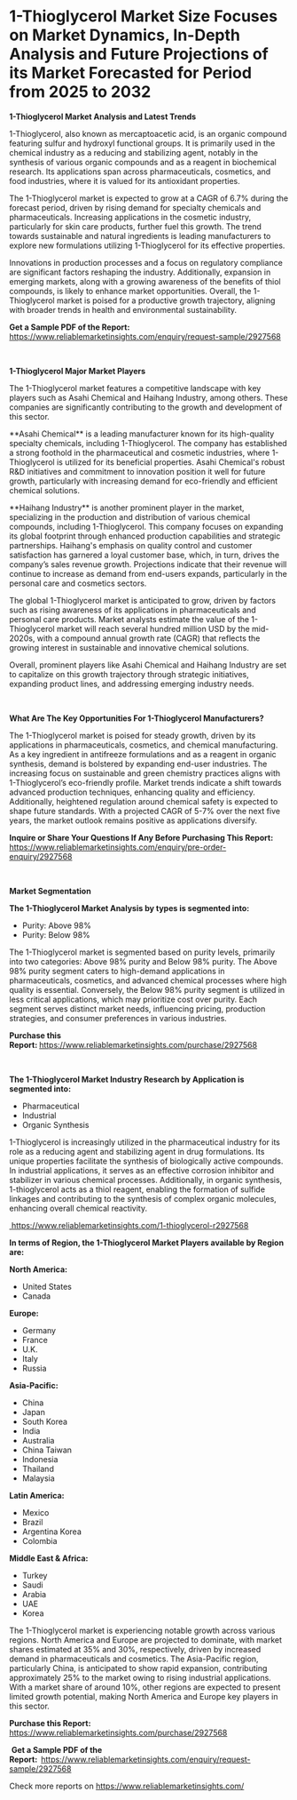 <p><h1>1-Thioglycerol Market Size Focuses on Market Dynamics, In-Depth Analysis and Future Projections of its Market Forecasted for Period from 2025 to 2032</h1></p><p><strong>1-Thioglycerol Market Analysis and Latest Trends</strong></p>
<p><p>1-Thioglycerol, also known as mercaptoacetic acid, is an organic compound featuring sulfur and hydroxyl functional groups. It is primarily used in the chemical industry as a reducing and stabilizing agent, notably in the synthesis of various organic compounds and as a reagent in biochemical research. Its applications span across pharmaceuticals, cosmetics, and food industries, where it is valued for its antioxidant properties.</p><p>The 1-Thioglycerol market is expected to grow at a CAGR of 6.7% during the forecast period, driven by rising demand for specialty chemicals and pharmaceuticals. Increasing applications in the cosmetic industry, particularly for skin care products, further fuel this growth. The trend towards sustainable and natural ingredients is leading manufacturers to explore new formulations utilizing 1-Thioglycerol for its effective properties.</p><p>Innovations in production processes and a focus on regulatory compliance are significant factors reshaping the industry. Additionally, expansion in emerging markets, along with a growing awareness of the benefits of thiol compounds, is likely to enhance market opportunities. Overall, the 1-Thioglycerol market is poised for a productive growth trajectory, aligning with broader trends in health and environmental sustainability.</p></p>
<p><strong>Get a Sample PDF of the Report:&nbsp;</strong> <a href="https://www.reliablemarketinsights.com/enquiry/request-sample/2927568?utm_campaign=3188&utm_medium=2&utm_source=Github&utm_content=ia&utm_term=12032025&utm_id=1-thioglycerol">https://www.reliablemarketinsights.com/enquiry/request-sample/2927568</a></p>
<p>&nbsp;</p>
<p><strong>1-Thioglycerol Major Market Players</strong></p>
<p><p>The 1-Thioglycerol market features a competitive landscape with key players such as Asahi Chemical and Haihang Industry, among others. These companies are significantly contributing to the growth and development of this sector.</p><p>**Asahi Chemical** is a leading manufacturer known for its high-quality specialty chemicals, including 1-Thioglycerol. The company has established a strong foothold in the pharmaceutical and cosmetic industries, where 1-Thioglycerol is utilized for its beneficial properties. Asahi Chemical's robust R&D initiatives and commitment to innovation position it well for future growth, particularly with increasing demand for eco-friendly and efficient chemical solutions.</p><p>**Haihang Industry** is another prominent player in the market, specializing in the production and distribution of various chemical compounds, including 1-Thioglycerol. This company focuses on expanding its global footprint through enhanced production capabilities and strategic partnerships. Haihang's emphasis on quality control and customer satisfaction has garnered a loyal customer base, which, in turn, drives the company’s sales revenue growth. Projections indicate that their revenue will continue to increase as demand from end-users expands, particularly in the personal care and cosmetics sectors.</p><p>The global 1-Thioglycerol market is anticipated to grow, driven by factors such as rising awareness of its applications in pharmaceuticals and personal care products. Market analysts estimate the value of the 1-Thioglycerol market will reach several hundred million USD by the mid-2020s, with a compound annual growth rate (CAGR) that reflects the growing interest in sustainable and innovative chemical solutions.</p><p>Overall, prominent players like Asahi Chemical and Haihang Industry are set to capitalize on this growth trajectory through strategic initiatives, expanding product lines, and addressing emerging industry needs.</p></p>
<p>&nbsp;</p>
<p><strong>What Are The Key Opportunities For 1-Thioglycerol Manufacturers?</strong></p>
<p><p>The 1-Thioglycerol market is poised for steady growth, driven by its applications in pharmaceuticals, cosmetics, and chemical manufacturing. As a key ingredient in antifreeze formulations and as a reagent in organic synthesis, demand is bolstered by expanding end-user industries. The increasing focus on sustainable and green chemistry practices aligns with 1-Thioglycerol’s eco-friendly profile. Market trends indicate a shift towards advanced production techniques, enhancing quality and efficiency. Additionally, heightened regulation around chemical safety is expected to shape future standards. With a projected CAGR of 5-7% over the next five years, the market outlook remains positive as applications diversify.</p></p>
<p><strong>Inquire or Share Your Questions If Any Before Purchasing This Report:</strong> <a href="https://www.reliablemarketinsights.com/enquiry/pre-order-enquiry/2927568?utm_campaign=3188&utm_medium=2&utm_source=Github&utm_content=ia&utm_term=12032025&utm_id=1-thioglycerol">https://www.reliablemarketinsights.com/enquiry/pre-order-enquiry/2927568</a></p>
<p>&nbsp;</p>
<p><strong>Market Segmentation</strong></p>
<p><strong>The 1-Thioglycerol Market Analysis by types is segmented into:</strong></p>
<p><ul><li>Purity: Above 98%</li><li>Purity: Below 98%</li></ul></p>
<p><p>The 1-Thioglycerol market is segmented based on purity levels, primarily into two categories: Above 98% purity and Below 98% purity. The Above 98% purity segment caters to high-demand applications in pharmaceuticals, cosmetics, and advanced chemical processes where high quality is essential. Conversely, the Below 98% purity segment is utilized in less critical applications, which may prioritize cost over purity. Each segment serves distinct market needs, influencing pricing, production strategies, and consumer preferences in various industries.</p></p>
<p><strong>Purchase this Report:&nbsp;</strong><a href="https://www.reliablemarketinsights.com/purchase/2927568?utm_campaign=3188&utm_medium=2&utm_source=Github&utm_content=ia&utm_term=12032025&utm_id=1-thioglycerol">https://www.reliablemarketinsights.com/purchase/2927568</a></p>
<p>&nbsp;</p>
<p><strong>The 1-Thioglycerol Market Industry Research by Application is segmented into:</strong></p>
<p><ul><li>Pharmaceutical</li><li>Industrial</li><li>Organic Synthesis</li></ul></p>
<p><p>1-Thioglycerol is increasingly utilized in the pharmaceutical industry for its role as a reducing agent and stabilizing agent in drug formulations. Its unique properties facilitate the synthesis of biologically active compounds. In industrial applications, it serves as an effective corrosion inhibitor and stabilizer in various chemical processes. Additionally, in organic synthesis, 1-thioglycerol acts as a thiol reagent, enabling the formation of sulfide linkages and contributing to the synthesis of complex organic molecules, enhancing overall chemical reactivity.</p></p>
<p><a href="https://www.reliablemarketinsights.com/1-thioglycerol-r2927568?utm_campaign=3188&utm_medium=2&utm_source=Github&utm_content=ia&utm_term=12032025&utm_id=1-thioglycerol">&nbsp;https://www.reliablemarketinsights.com/1-thioglycerol-r2927568</a></p>
<p><strong>In terms of Region, the 1-Thioglycerol Market Players available by Region are:</strong></p>
<p>
    <p> <strong> North America: </strong>
        <ul>
            <li>United States</li>
            <li>Canada</li>
        </ul>
        </p> 
    <p> <strong> Europe: </strong>
        <ul>
            <li>Germany</li>
            <li>France</li>
            <li>U.K.</li>
            <li>Italy</li>
            <li>Russia</li>
        </ul>
        </p> 
    <p> <strong> Asia-Pacific: </strong>
        <ul>
            <li>China</li>
            <li>Japan</li>
            <li>South Korea</li>
            <li>India</li>
            <li>Australia</li>
            <li>China Taiwan</li>
            <li>Indonesia</li>
            <li>Thailand</li>
            <li>Malaysia</li>
        </ul>
        </p> 
    <p> <strong> Latin America: </strong>
        <ul>
            <li>Mexico</li>
            <li>Brazil</li>
            <li>Argentina Korea</li>
            <li>Colombia</li>
        </ul>
        </p> 
    <p> <strong> Middle East & Africa: </strong>
        <ul>
            <li>Turkey</li>
            <li>Saudi</li>
            <li>Arabia</li>
            <li>UAE</li>
            <li>Korea</li>
        </ul>
    </p>
    </p>
<p><p>The 1-Thioglycerol market is experiencing notable growth across various regions. North America and Europe are projected to dominate, with market shares estimated at 35% and 30%, respectively, driven by increased demand in pharmaceuticals and cosmetics. The Asia-Pacific region, particularly China, is anticipated to show rapid expansion, contributing approximately 25% to the market owing to rising industrial applications. With a market share of around 10%, other regions are expected to present limited growth potential, making North America and Europe key players in this sector.</p></p>
<p><strong>Purchase this Report: </strong><a href="https://www.reliablemarketinsights.com/purchase/2927568?utm_campaign=3188&utm_medium=2&utm_source=Github&utm_content=ia&utm_term=12032025&utm_id=1-thioglycerol">https://www.reliablemarketinsights.com/purchase/2927568</a></p>
<p>&nbsp;<strong>Get a Sample PDF of the Report:&nbsp;&nbsp;</strong><a href="https://www.reliablemarketinsights.com/enquiry/request-sample/2927568?utm_campaign=3188&utm_medium=2&utm_source=Github&utm_content=ia&utm_term=12032025&utm_id=1-thioglycerol">https://www.reliablemarketinsights.com/enquiry/request-sample/2927568</a></p>
<p><strong></strong></p>
<p>Check more reports on <a href="https://www.reliablemarketinsights.com/?utm_campaign=3188&utm_medium=2&utm_source=Github&utm_content=ia&utm_term=12032025&utm_id=1-thioglycerol">https://www.reliablemarketinsights.com/</a></p>
